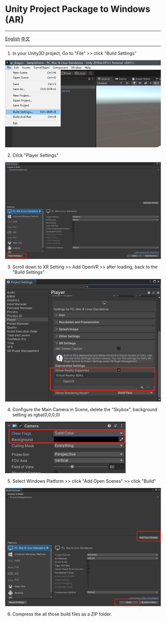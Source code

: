 # Unity Project Package to Windows (AR) 

---

[English](./README.md) [中文](./README.zh_CN.md)

---

1. In your Unity3D project, Go to "File" >> click "Build Settings"

![](./doc/build_en.png)

2. Click "Player Settings"

![](./doc/player_en.png)

3. Scroll down to XR Setting >> Add OpenVR  >> after loading, back to the "Build Settings"

![](./doc/1.png)

4. Configure the Main Camera in Scene, delete the "Skybox", background setting as rgba(0,0,0,0)

![](./doc/2.png)

5. Select Windows Platform >> click "Add Open Scenes" >> click "Build"

![](./doc/package.png)

6. Compress the all those build files as a ZIP folder.
